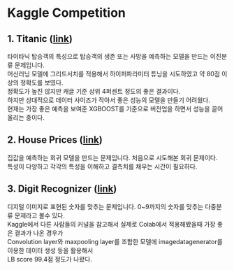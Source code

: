 Kaggle Competition
==================
## 1. Titanic ([link](https://www.kaggle.com/c/titanic))
 타이타닉 탑승객의 특성으로 탑승객의 생존 또는 사망을 예측하는 모델을 만드는 이진분류 문제입니다.   
 머신러닝 모델에 그리드서치를 적용해서 하이퍼파라미터 튜닝을 시도하였고 약 80점 이상의 정확도를 보였다.   
 정확도가 높진 않지만 캐글 기준 상위 4퍼센트 정도의 좋은 결과이다.    
 하지만 상대적으로 데이터 사이즈가 작아서 좋은 성능의 모델을 만들기 어려웠다.    
 현재는 가장 좋은 예측을 보여준 XGBOOST를 기준으로 버전업을 하면서 성능을 끌어올리는 중이다.
 
## 2. House Prices ([link](https://www.kaggle.com/c/house-prices-advanced-regression-techniques))
 집값을 예측하는 회귀 모델을 만드는 문제입니다. 처음으로 시도해본 회귀 문제이다.    
 특성이 다양하고 각각의 특성을 이해하고 결측치를 채우는 시간이 필요하다.
 
## 3. Digit Recognizer ([link](https://www.kaggle.com/c/digit-recognizer))
 디지털 이미지로 표현된 숫자를 맞추는 문제입니다. 0~9까지의 숫자를 맞추는 다중분류 문제라고 볼수 있다.    
 Kaggle에서 다른 사람들의 커널을 참고해서 실제로 Colab에서 적용해봤을때 가장 좋은 결과가 나온 경우가    
 Convolution layer와 maxpooling layer를 조합한 모델에 imagedatagenerator를 이용한 데이터 생성 등을 활용해서    
 LB score 99.4점 정도가 나왔다.
